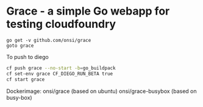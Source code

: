 # Grace - a simple Go webapp for testing cloudfoundry

```
go get -v github.com/onsi/grace
goto grace
```

To push to diego

```bash
cf push grace --no-start -b=go_buildpack
cf set-env grace CF_DIEGO_RUN_BETA true
cf start grace
```

Dockerimage:
onsi/grace (based on ubuntu)
onsi/grace-busybox (based on busy-box)
